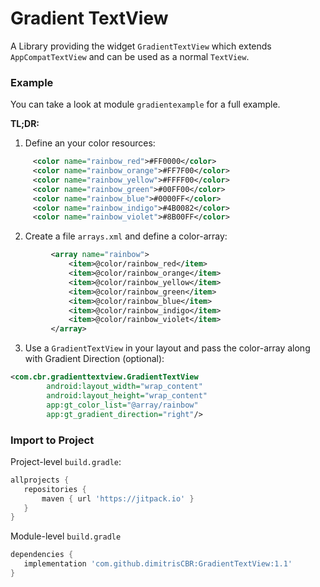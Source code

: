 # Gradient TextView

 A Library providing the widget  `GradientTextView` which extends `AppCompatTextView` and can be used as a normal `TextView`.
 
 ### Example
 
 You can take a look at module `gradientexample` for a full example.
 
 **TL;DR:**
 
 1. Define an your color resources:
 
```xml
     <color name="rainbow_red">#FF0000</color>
     <color name="rainbow_orange">#FF7F00</color>
     <color name="rainbow_yellow">#FFFF00</color>
     <color name="rainbow_green">#00FF00</color>
     <color name="rainbow_blue">#0000FF</color>
     <color name="rainbow_indigo">#4B0082</color>
     <color name="rainbow_violet">#8B00FF</color>
```
	

2. Create a file `arrays.xml` and define a color-array:

```xml
         <array name="rainbow">
             <item>@color/rainbow_red</item>
             <item>@color/rainbow_orange</item>
             <item>@color/rainbow_yellow</item>
             <item>@color/rainbow_green</item>
             <item>@color/rainbow_blue</item>
             <item>@color/rainbow_indigo</item>
             <item>@color/rainbow_violet</item>
         </array>
```


3. Use a `GradientTextView` in your layout and pass the color-array along with Gradient Direction (optional):

```xml
<com.cbr.gradienttextview.GradientTextView
        android:layout_width="wrap_content"
        android:layout_height="wrap_content"
        app:gt_color_list="@array/rainbow"
        app:gt_gradient_direction="right"/>
```


### Import to Project

Project-level `build.gradle`:
```groovy
allprojects {
   repositories {
       maven { url 'https://jitpack.io' }
   }
}
```

Module-level `build.gradle`
```groovy
dependencies {
   implementation 'com.github.dimitrisCBR:GradientTextView:1.1'
}
```
